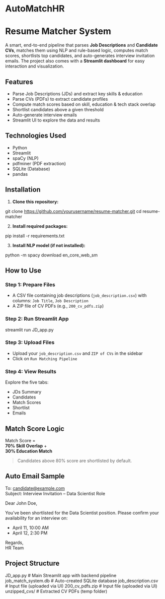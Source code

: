 # AutoMatchHR


#  Resume Matcher System

A smart, end-to-end pipeline that parses **Job Descriptions** and **Candidate CVs**, matches them using NLP and rule-based logic, computes match scores, shortlists top candidates, and auto-generates interview invitation emails. The project also comes with a **Streamlit dashboard** for easy interaction and visualization.


##  Features

- Parse Job Descriptions (JDs) and extract key skills & education
- Parse CVs (PDFs) to extract candidate profiles
- Compute match scores based on skill, education & tech stack overlap
- Shortlist candidates above a given threshold
- Auto-generate interview emails
- Streamlit UI to explore the data and results



##  Technologies Used

- Python 
- Streamlit
- spaCy (NLP)
- pdfminer (PDF extraction)
- SQLite (Database)
- pandas



##  Installation

1. **Clone this repository:**


git clone https://github.com/yourusername/resume-matcher.git
cd resume-matcher


2. **Install required packages:**


pip install -r requirements.txt


3. **Install NLP model (if not installed):**


python -m spacy download en_core_web_sm



##  How to Use

### Step 1: Prepare Files

- A CSV file containing job descriptions (`job_description.csv`) with columns: `Job Title`, `Job Description`
- A ZIP file of CV PDFs (e.g., `200_cv_pdfs.zip`)

### Step 2: Run Streamlit App


streamlit run JD_app.py


### Step 3: Upload Files

- Upload your `job_description.csv` and `ZIP of CVs` in the sidebar
- Click on `Run Matching Pipeline `

### Step 4: View Results

Explore the five tabs:
-  JDs Summary
-  Candidates
-  Match Scores
-  Shortlist
-  Emails



##  Match Score Logic

Match Score =  
**70% Skill Overlap** +  
**30% Education Match**

> Candidates above 80% score are shortlisted by default.



##  Auto Email Sample


To: candidate@example.com  
Subject: Interview Invitation – Data Scientist Role

Dear John Doe,

You’ve been shortlisted for the Data Scientist position. Please confirm your availability for an interview on:

- April 11, 10:00 AM
- April 12, 2:30 PM

Regards,  
HR Team



##  Project Structure


JD_app.py                # Main Streamlit app with backend pipeline
job_match_system.db      # Auto-created SQLite database
job_description.csv      # Input file (uploaded via UI)
200_cv_pdfs.zip          # Input file (uploaded via UI)
unzipped_cvs/            # Extracted CV PDFs (temp folder)


